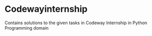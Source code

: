 # Codewayinternship
Contains solutions to the given tasks in Codeway Internship in Python Programming domain
